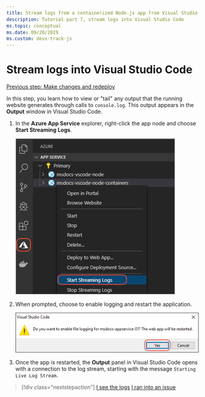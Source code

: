 ```yaml
---
title: Stream logs from a containerized Node.js app from Visual Studio Code
description: Tutorial part 7, stream logs into Visual Studio Code
ms.topic: conceptual
ms.date: 09/20/2019
ms.custom: devx-track-js
---
```


# Stream logs into Visual Studio Code

[Previous step: Make changes and redeploy](tutorial-vscode-docker-node-06.md)

In this step, you learn how to view or "tail" any output that the running website generates through calls to `console.log`. This output appears in the **Output** window in Visual Studio Code.

1. In the **Azure App Service** explorer, right-click the app node and choose **Start Streaming Logs**.

    ![View Streaming Logs](media/deploy-containers/stream-logs-command.png)

1. When prompted, choose to enable logging and restart the application.

    ![Prompt to enable logging and restart](media/deploy-azure/enable-restart.png)

1. Once the app is restarted, the **Output** panel in Visual Studio Code opens with a connection to the log stream, starting with the message `Starting Live Log Stream`.

> [!div class="nextstepaction"]
> [I see the logs](tutorial-vscode-docker-node-08.md) [I ran into an issue](https://www.research.net/r/PWZWZ52?tutorial=node-deployment-docker-extension&step=tailing-logs)
